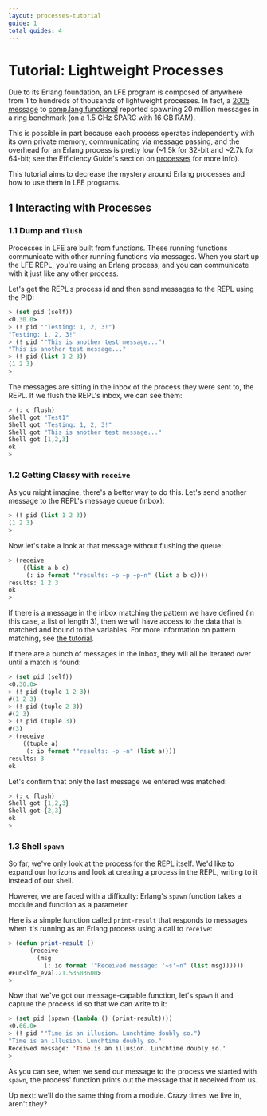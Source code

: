 ```yaml
---
layout: processes-tutorial
guide: 1
total_guides: 4
---
```

# Tutorial: Lightweight Processes

Due to its Erlang foundation, an LFE program is composed of anywhere from 1 to
hundreds of thousands of lightweight processes.  In fact, a
<a href="https://groups.google.com/forum/?fromgroups=#!topic/comp.lang.functional/5kldn1QJ73c">2005 message</a>
to
<a href="https://groups.google.com/forum/?fromgroups=#!forum/comp.lang.functional">comp.lang.functional</a>
reported spawning 20 million messages in a ring benchmark (on a 1.5 GHz SPARC
with 16 GB RAM).

This is possible in part because each process operates independently with its
own private memory, communicating via message passing, and the overhead for an
Erlang process is pretty low (~1.5k for 32-bit and ~2.7k for 64-bit; see the
Efficiency Guide's section on
<a href="http://www.erlang.org/doc/efficiency_guide/processes.html">processes</a>
for more info).

This tutorial aims to decrease the mystery around Erlang processes and how to
use them in LFE programs.

## 1 Interacting with Processes

### 1.1 Dump and ``flush``

Processes in LFE are built from functions. These running functions communicate
with other running functions via messages. When you start up the LFE REPL,
you're using an Erlang process, and you can communicate with it just like any
other process.

Let's get the REPL's process id and then send messages to the REPL using the
PID:

```lisp
> (set pid (self))
<0.30.0>
> (! pid '"Testing: 1, 2, 3!")
"Testing: 1, 2, 3!"
> (! pid '"This is another test message...")
"This is another test message..."
> (! pid (list 1 2 3))
(1 2 3)
>
```

The messages are sitting in the inbox of the process they were sent to, the
REPL. If we flush the REPL's inbox, we can see them:

```lisp
> (: c flush)
Shell got "Test1"
Shell got "Testing: 1, 2, 3!"
Shell got "This is another test message..."
Shell got [1,2,3]
ok
>
```

### 1.2 Getting Classy with ``receive``

As you might imagine, there's a better way to do this. Let's send another
message to the REPL's message queue (inbox):

```lisp
> (! pid (list 1 2 3))
(1 2 3)
>
```

Now let's take a look at that message without flushing the queue:

```lisp
> (receive
    ((list a b c)
     (: io format '"results: ~p ~p ~p~n" (list a b c))))
results: 1 2 3
ok
>
```

If there is a message in the inbox matching the pattern we have defined (in
this case, a list of length 3), then we will have access to the data that is matched and
bound to the variables. For more information on pattern matching, see
<a href="/tutorials/patterns/1.html">the tutorial</a>.

If there are a bunch of messages in the inbox, they will all be iterated over until
a match is found:

```lisp
> (set pid (self))
<0.30.0>
> (! pid (tuple 1 2 3))
#(1 2 3)
> (! pid (tuple 2 3))
#(2 3)
> (! pid (tuple 3))
#(3)
> (receive
    ((tuple a)
     (: io format '"results: ~p ~n" (list a))))
results: 3
ok
```

Let's confirm that only the last message we entered was matched:

```lisp
> (: c flush)
Shell got {1,2,3}
Shell got {2,3}
ok
>
```

### 1.3 Shell ``spawn``

So far, we've only look at the process for the REPL itself. We'd like to expand
our horizons and look at creating a process in the REPL, writing to it
instead of our shell.

However, we are faced with a difficulty: Erlang's ```spawn``` function
takes a module and function as a parameter.

Here is a simple function called `print-result` that responds to
messages when it's running as an Erlang process using a call to
``receive``:

```lisp
> (defun print-result ()
      (receive
        (msg
          (: io format '"Received message: '~s'~n" (list msg))))))
#Fun<lfe_eval.21.53503600>
>
```

Now that we've got our message-capable function, let's ```spawn``` it and
capture the process id so that we can write to it:

```lisp
> (set pid (spawn (lambda () (print-result))))
<0.66.0>
> (! pid '"Time is an illusion. Lunchtime doubly so.")
"Time is an illusion. Lunchtime doubly so."
Received message: 'Time is an illusion. Lunchtime doubly so.'
>
```

As you can see, when we send our message to the process we started with
``spawn``, the process' function prints out the message that it received from
us.

Up next: we'll do the same thing from a module. Crazy times we live
in, aren't they?
